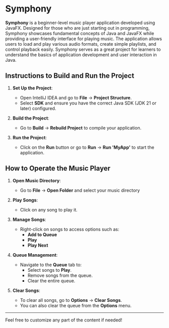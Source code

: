 # Symphony

**Symphony** is a beginner-level music player application developed using JavaFX. Designed for those who are just starting out in programming, Symphony showcases fundamental concepts of Java and JavaFX while providing a user-friendly interface for playing music. The application allows users to load and play various audio formats, create simple playlists, and control playback easily. Symphony serves as a great project for learners to understand the basics of application development and user interaction in Java.

## Instructions to Build and Run the Project

1. **Set Up the Project**:
    - Open IntelliJ IDEA and go to **File** -> **Project Structure**.
    - Select **SDK** and ensure you have the correct Java SDK (JDK 21 or later) configured.

2. **Build the Project**:
    - Go to **Build** -> **Rebuild Project** to compile your application.

3. **Run the Project**:
    - Click on the **Run** button or go to **Run** -> **Run 'MyApp'** to start the application.


## How to Operate the Music Player

1. **Open Music Directory**:
    - Go to **File** -> **Open Folder** and select your music directory


2. **Play Songs**:
    - Click on any song to play it.


3. **Manage Songs**:
    - Right-click on songs to access options such as:
        - **Add to Queue**
        - **Play**
        - **Play Next**


4. **Queue Management**:
    - Navigate to the **Queue** tab to:
        - Select songs to **Play**.
        - Remove songs from the queue.
        - Clear the entire queue.


5. **Clear Songs**:
    - To clear all songs, go to **Options** -> **Clear Songs**.
    - You can also clear the queue from the **Options** menu.

---

Feel free to customize any part of the content if needed!
